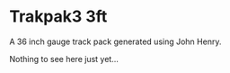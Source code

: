 # Trakpak3 3ft
A 36 inch gauge track pack generated using John Henry.

Nothing to see here just yet...
